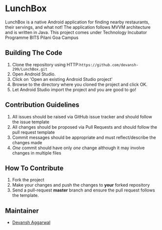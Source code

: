 # LunchBox

LunchBox is a native Android application for finding nearby restaurants, their servings, and what not! The application follows MVVM architecture
and is written in Java. This project comes under Technology Incubator Programme BITS Pilani Goa Campus


## Building The Code

1. Clone the repository using HTTP:`https://github.com/devansh-299/LunchBox.git`
2. Open Android Studio.
3. Click on 'Open an existing Android Studio project'
4. Browse to the directory where you cloned the project and click OK.
5. Let Android Studio import the project and you are good to go!


## Contribution Guidelines

1. All issues should be raised via GitHub issue tracker and should follow the issue template
2. All changes should be proposed via Pull Requests and should follow the pull request template
3. Commit messages should be appropriate and must reflect/describe the changes made
4. _One_ commit should have only _one_ change although it may involve changes in multiple files


## How To Contribute

1. Fork the project
2. Make your changes and push the changes to **your** forked repository
3. Send a pull-request **master** branch and ensure the pull request follows the template.


## Maintainer
- [Devansh Aggarwal](https://github.com/devansh-299)
